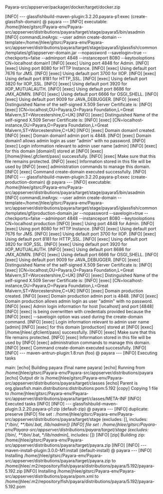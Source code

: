 Payara-src/appserver/packager/docker/target/docker.zip


[INFO] --- glassfishbuild-maven-plugin:3.2.20.payara-p1:exec (create-glassfish-domain) @ payara ---
[INFO] executable: /home/jhlee/gitsrc/Payara-env/Payara-src/appserver/distributions/payara/target/stage/payara5/bin/asadmin
[INFO] commandLineArgs: --user admin create-domain --template=/home/jhlee/gitsrc/Payara-env/Payara-src/appserver/distributions/payara/target/stage/payara5/glassfish/common/templates/gf/appserver-domain.jar --nopassword --savelogin=true --checkports=false --adminport 4848 --instanceport 8080 --keytooloptions CN=localhost domain1
[INFO] [exec] Using port 4848 for Admin.
[INFO] [exec] Using port 8080 for HTTP Instance.
[INFO] [exec] Using default port 7676 for JMS.
[INFO] [exec] Using default port 3700 for IIOP.
[INFO] [exec] Using default port 8181 for HTTP_SSL.
[INFO] [exec] Using default port 3820 for IIOP_SSL.
[INFO] [exec] Using default port 3920 for IIOP_MUTUALAUTH.
[INFO] [exec] Using default port 8686 for JMX_ADMIN.
[INFO] [exec] Using default port 6666 for OSGI_SHELL.
[INFO] [exec] Using default port 9009 for JAVA_DEBUGGER.
[INFO] [exec] Distinguished Name of the self-signed X.509 Server Certificate is:
[INFO] [exec] [CN=localhost,OU=Payara,O=Payara Foundation,L=Great Malvern,ST=Worcestershire,C=UK]
[INFO] [exec] Distinguished Name of the self-signed X.509 Server Certificate is:
[INFO] [exec] [CN=localhost-instance,OU=Payara,O=Payara Foundation,L=Great Malvern,ST=Worcestershire,C=UK]
[INFO] [exec] Domain domain1 created.
[INFO] [exec] Domain domain1 admin port is 4848.
[INFO] [exec] Domain domain1 allows admin login as user "admin" with no password.
[INFO] [exec] Login information relevant to admin user name [admin]
[INFO] [exec] for this domain [domain1] stored at
[INFO] [exec] [/home/jhlee/.gfclient/pass] successfully.
[INFO] [exec] Make sure that this file remains protected.
[INFO] [exec] Information stored in this file will be used by
[INFO] [exec] administration commands to manage this domain.
[INFO] [exec] Command create-domain executed successfully.
[INFO] 
[INFO] --- glassfishbuild-maven-plugin:3.2.20.payara-p1:exec (create-production-domain) @ payara ---
[INFO] executable: /home/jhlee/gitsrc/Payara-env/Payara-src/appserver/distributions/payara/target/stage/payara5/bin/asadmin
[INFO] commandLineArgs: --user admin create-domain --template=/home/jhlee/gitsrc/Payara-env/Payara-src/appserver/distributions/payara/target/stage/payara5/glassfish/common/templates/gf/production-domain.jar --nopassword --savelogin=true --checkports=false --adminport 4848 --instanceport 8080 --keytooloptions CN=localhost production
[INFO] [exec] Using port 4848 for Admin.
[INFO] [exec] Using port 8080 for HTTP Instance.
[INFO] [exec] Using default port 7676 for JMS.
[INFO] [exec] Using default port 3700 for IIOP.
[INFO] [exec] Using default port 8181 for HTTP_SSL.
[INFO] [exec] Using default port 3820 for IIOP_SSL.
[INFO] [exec] Using default port 3920 for IIOP_MUTUALAUTH.
[INFO] [exec] Using default port 8686 for JMX_ADMIN.
[INFO] [exec] Using default port 6666 for OSGI_SHELL.
[INFO] [exec] Using default port 9009 for JAVA_DEBUGGER.
[INFO] [exec] Distinguished Name of the self-signed X.509 Server Certificate is:
[INFO] [exec] [CN=localhost,OU=Payara,O=Payara Foundation,L=Great Malvern,ST=Worcestershire,C=UK]
[INFO] [exec] Distinguished Name of the self-signed X.509 Server Certificate is:
[INFO] [exec] [CN=localhost-instance,OU=Payara,O=Payara Foundation,L=Great Malvern,ST=Worcestershire,C=UK]
[INFO] [exec] Domain production created.
[INFO] [exec] Domain production admin port is 4848.
[INFO] [exec] Domain production allows admin login as user "admin" with no password.
[INFO] [exec] Admin login information for host [localhost] and port [4848]
[INFO] [exec] is being overwritten with credentials provided because the
[INFO] [exec] --savelogin option was used during the create-domain command.
[INFO] [exec] Login information relevant to admin user name [admin]
[INFO] [exec] for this domain [production] stored at
[INFO] [exec] [/home/jhlee/.gfclient/pass] successfully.
[INFO] [exec] Make sure that this file remains protected.
[INFO] [exec] Information stored in this file will be used by
[INFO] [exec] administration commands to manage this domain.
[INFO] [exec] Command create-domain executed successfully.
[INFO] 
[INFO] --- maven-antrun-plugin:1.8:run (foo) @ payara ---
[INFO] Executing tasks

main:
     [echo] Building payara (final name payara)
     [echo] Running from /home/jhlee/gitsrc/Payara-env/Payara-src/appserver/distributions/payara
     [echo] Output dir is /home/jhlee/gitsrc/Payara-env/Payara-src/appserver/distributions/payara/target/classes
     [echo] Parent is org.glassfish.main.distributions:distributions:pom:5.192
     [copy] Copying 1 file to /home/jhlee/gitsrc/Payara-env/Payara-src/appserver/distributions/payara/target/classes/META-INF
[INFO] Executed tasks
[INFO] 
[INFO] --- glassfishbuild-maven-plugin:3.2.20.payara-p1:zip (default-zip) @ payara ---
[INFO] duplicate: preserve
[INFO] file set : /home/jhlee/gitsrc/Payara-env/Payara-src/appserver/distributions/payara/target/stage (excludes: [], includes: [**/bin/*, **/bin/*.bat, **/lib/nadmin*])
[INFO] file set : /home/jhlee/gitsrc/Payara-env/Payara-src/appserver/distributions/payara/target/stage (excludes: [**/bin/*, **/bin/*.bat, **/lib/nadmin*], includes: [])
[INFO] [zip] Building zip: /home/jhlee/gitsrc/Payara-env/Payara-src/appserver/distributions/payara/target/payara.zip
[INFO] 
[INFO] --- maven-install-plugin:3.0.0-M1:install (default-install) @ payara ---
[INFO] Installing /home/jhlee/gitsrc/Payara-env/Payara-src/appserver/distributions/payara/target/payara.zip to /home/jhlee/.m2/repository/fish/payara/distributions/payara/5.192/payara-5.192.zip
[INFO] Installing /home/jhlee/gitsrc/Payara-env/Payara-src/appserver/distributions/payara/pom.xml to /home/jhlee/.m2/repository/fish/payara/distributions/payara/5.192/payara-5.192.pom
